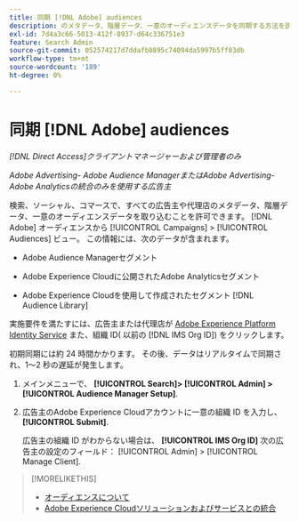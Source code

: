 ```yaml
---
title: 同期 [!DNL Adobe] audiences
description: のメタデータ、階層データ、一意のオーディエンスデータを同期する方法を説明します [!DNL Adobe] オーディエンス。
exl-id: 7d4a3c66-5013-412f-8937-d64c336751e3
feature: Search Admin
source-git-commit: 052574217d7ddafb8895c74094da5997b5ff83db
workflow-type: tm+mt
source-wordcount: '189'
ht-degree: 0%

---
```


# 同期 [!DNL Adobe] audiences

*[!DNL Direct Access]クライアントマネージャーおよび管理者のみ*

*Adobe Advertising- Adobe Audience ManagerまたはAdobe Advertising- Adobe Analyticsの統合のみを使用する広告主*

検索、ソーシャル、コマースで、すべての広告主や代理店のメタデータ、階層データ、一意のオーディエンスデータを取り込むことを許可できます。 [!DNL Adobe] オーディエンスから [!UICONTROL Campaigns] > [!UICONTROL Audiences] ビュー。 この情報には、次のデータが含まれます。

* Adobe Audience Managerセグメント

* Adobe Experience Cloudに公開されたAdobe Analyticsセグメント

* Adobe Experience Cloudを使用して作成されたセグメント [!DNL Audience Library]

実施要件を満たすには、広告主または代理店が [Adobe Experience Platform Identity Service](https://experienceleague.adobe.com/docs/id-service/using/home.html) また、組織 ID( 以前の [!DNL IMS Org ID]) をクリックします。

初期同期には約 24 時間かかります。 その後、データはリアルタイムで同期され、1～2 秒の遅延が発生します。

1. メインメニューで、 **[!UICONTROL Search]> [!UICONTROL Admin] >[!UICONTROL Audience Manager Setup]**.

1. 広告主のAdobe Experience Cloudアカウントに一意の組織 ID を入力し、 **[!UICONTROL Submit]**.

   広告主の組織 ID がわからない場合は、 **[!UICONTROL IMS Org ID]** 次の広告主の設定のフィールド： [!UICONTROL Admin] > [!UICONTROL Manage Client].

>[!MORELIKETHIS]
>
>* [オーディエンスについて](/help/search-social-commerce/campaign-management/campaigns/audience-about.md)
>* [Adobe Experience Cloudソリューションおよびサービスとの統合](/help/search-social-commerce/introduction/integrations.md)
